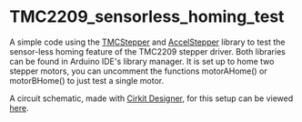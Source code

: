 # TMC2209_sensorless_homing_test
A simple code using the [TMCStepper](https://www.arduinolibraries.info/libraries/tmc-stepper) and [AccelStepper](https://www.arduinolibraries.info/libraries/accel-stepper) library to test the sensor-less homing feature of the TMC2209 stepper driver. Both libraries can be found in Arduino IDE's library manager.
It is set up to home two stepper motors, you can uncomment the functions motorAHome() or motorBHome() to just test a single motor.

A circuit schematic, made with [Cirkit Designer](https://www.cirkitdesign.com/index.html), for this setup can be viewed [here](https://projects.cirkitdesigner.com/view-maker-hub-project/27695#story).
    
